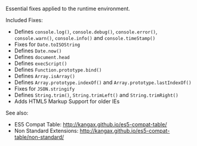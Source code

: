 Essential fixes applied to the runtime environment.

Included Fixes:

- Defines `console.log()`, `console.debug()`, `console.error()`, `console.warn()`, `console.info()` and `console.timeStamp()`
- Fixes for `Date.toISOString`
- Defines `Date.now()`
- Defines `document.head`
- Defines `execScript()`
- Defines `Function.prototype.bind()`
- Defines `Array.isArray()`
- Defines `Array.prototype.indexOf()` and `Array.prototype.lastIndexOf()`
- Fixes for `JSON.stringify`
- Defines `String.trim()`, `String.trimLeft()` and `String.trimRight()`
- Adds HTML5 Markup Support for older IEs

See also:

- ES5 Compat Table: http://kangax.github.io/es5-compat-table/
- Non Standard Extensions: http://kangax.github.io/es5-compat-table/non-standard/
